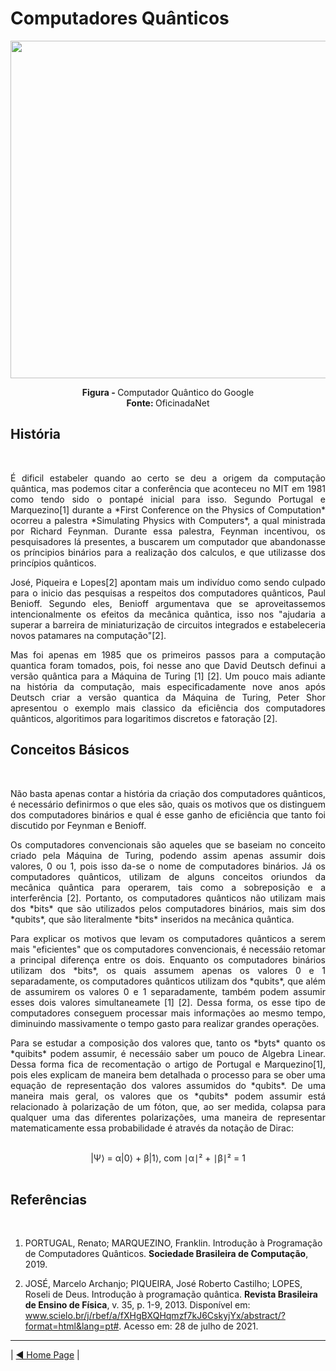 # Computadores Quânticos

<center>
<img src="https://www.oficinadanet.com.br/imagens/post/36721/750xNxcapa-computador-quantico-funcional-sera-criado-pela-google-ate-2029.jpg.pagespeed.ic.68fb4d2814.jpg" width="540">

<b> Figura - </b> Computador Quântico do Google <br>
<b> Fonte:  </b> OficinadaNet
</center>
<p>

## História
<br>
<p align="justify">
É dificil estabeler quando ao certo se deu a origem da computação quântica, mas podemos citar a conferência que aconteceu no MIT em 1981 como tendo sido o pontapé inicial para isso. Segundo Portugal e Marquezino[1] durante a  *First Conference on the Physics of Computation* ocorreu a palestra *Simulating Physics with Computers*, a qual ministrada por Richard Feynman. Durante essa palestra, Feynman incentivou, os pesquisadores lá presentes, a buscarem um computador que abandonasse os príncipios binários para a realização dos calculos, e que utilizasse dos princípios quânticos.
<p align="justify">
José, Piqueira e Lopes[2] apontam mais um indivíduo como sendo culpado para o inicio das pesquisas a respeitos dos computadores quânticos, Paul Benioff. Segundo eles, Benioff argumentava que se aproveitassemos intencionalmente os efeitos da mecânica quãntica, isso nos "ajudaria a superar a barreira de miniaturização de circuitos integrados e estabeleceria novos patamares na computação"[2].
<p align="justify">
Mas foi apenas em 1985 que os primeiros passos para a computação quantica foram tomados, pois, foi nesse ano que David Deutsch definui a versão quântica para a Máquina de Turing [1] [2]. Um pouco mais adiante na história da computação, mais especificadamente nove anos após Deutsch criar a versão quantica da Máquina de Turing, Peter Shor apresentou o exemplo mais classico da eficiência dos computadores quânticos, algoritimos para logaritimos discretos e fatoração [2].

<br>

## Conceitos Básicos
<br>
<p align="justify">
Não basta apenas contar a história da criação dos computadores quânticos, é necessário definirmos o que eles são, quais os motivos que os distinguem dos computadores binários e qual é esse ganho de eficiência que tanto foi discutido por Feynman e Benioff.

<p align="justify">
Os computadores convencionais são aqueles que se baseiam no conceito criado pela Máquina de Turing, podendo assim apenas assumir dois valores, 0 ou 1, pois isso da-se o nome de computadores binários. Já os computadores quânticos, utilizam de alguns conceitos oriundos da mecânica quântica para operarem, tais como a sobreposição e a interferência [2]. Portanto, os computadores quânticos não utilizam mais dos *bits* que são utilizados pelos computadores binários, mais sim dos *qubits*, que são literalmente *bits* inseridos na mecânica quântica.

<p align="justify">
Para explicar os motivos que levam os computadores quânticos a serem mais "eficientes" que os computadores convencionais, é necessáio retomar a principal diferença entre os dois. Enquanto os computadores binários utilizam dos *bits*, os quais assumem apenas os valores 0 e 1 separadamente, os computadores quânticos utilizam dos *qubits*, que além de assumirem os valores 0 e 1 separadamente, também podem assumir esses dois valores simultaneamete [1] [2]. Dessa forma, os esse tipo de computadores conseguem processar mais informações ao mesmo tempo, diminuindo massivamente o tempo gasto para realizar grandes operações.

<p align="justify">
Para se estudar a composição dos valores que, tanto os *byts* quanto os *quibits* podem assumir, é necessáio saber um pouco de Algebra Linear. Dessa forma fica de recomentação o artigo de Portugal e Marquezino[1], pois eles explicam de maneira bem detalhada o processo para se ober uma equação de representação dos valores assumidos do *qubits*. De uma maneira mais geral, os valores que os *qubits* podem assumir está relacionado à polarização de um fóton, que, ao ser medida, colapsa para qualquer uma das diferentes polarizações, uma maneira de representar matematicamente essa probabilidade é através da notação de Dirac:

<center>
<br>
|Ψ⟩ = α|0⟩ + β|1⟩, com ∣α∣² + ∣β∣² = 1
<br>
<br>
</center>

## Referências
<br>

1. PORTUGAL, Renato; MARQUEZINO, Franklin. Introdução à Programação de Computadores Quânticos. **Sociedade Brasileira de Computação**, 2019.

2. JOSÉ, Marcelo Archanjo; PIQUEIRA, José Roberto Castilho; LOPES, Roseli de Deus. Introdução à programação quântica. **Revista Brasileira de Ensino de Física**, v. 35, p. 1-9, 2013. Disponível em: www.scielo.br/j/rbef/a/fXHgBXQHqmzf7kJ6CskyjYx/abstract/?format=html&lang=pt#. Acesso em: 28 de julho de 2021.

****
| [◀ Home Page](README.md)  |
